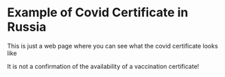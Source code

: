 # Example of Covid Certificate in Russia

This is just a web page where you can see what the covid certificate looks like

It is not a confirmation of the availability of a vaccination certificate!
